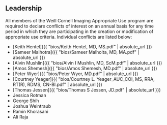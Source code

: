 ## Leadership

All members of the Weill Cornell Imaging Appropriate Use program are required to declare conflicts of interest on an annual basis for any time period in which they are participating in the creation or modification of appropriate use criteria. Individual conflicts are listed below:


* [Keith Hentel]({{ "bios/Keith Hentel, MD, MS.pdf" | absolute_url }})
* [Sameer Malhotra]({{ "bios/Sameer Malholta, MD, MA.pdf" | absolute_url }})
* [Alvin Mushlin]({{ "bios/Alvin I Mushlin, MD, ScM.pdf" | absolute_url }})
* [Amos Shemesh]({{ "bios/Amos Shemesh, MD.pdf" | absolute_url }})
* [Peter Wyer]({{ "bios/Peter Wyer, MD.pdf" | absolute_url }})
* [Courtney Yeager]({{ "bios/Courtney L. Yeager_AUC_COI, MS, RRA, RT(R), RDMS, CN-BI.pdf" | absolute_url }})
* [Thomas Jessen]({{ "bios/Thomas S Jessen, JD.pdf" | absolute_url }})
* Jessica Rotman
* George Shih
* Joshua Weintraub
* Ramin Khorasani
* Ali Raja

<script type='text/javascript'>
var links = document.links;

for (var i = 0; i < links.length; i++) {
  if (links[i].hostname != window.location.hostname) {
    links[i].target = '_blank';
  }
}
</script>

